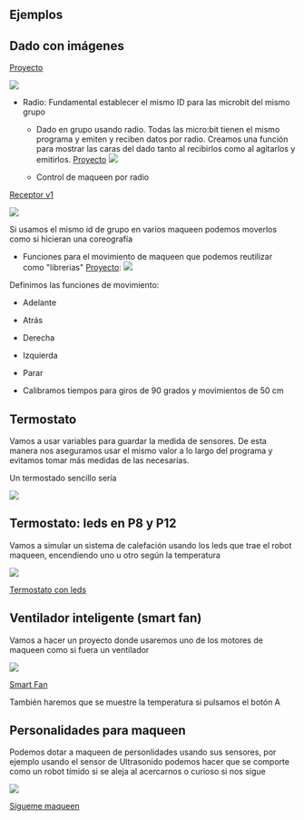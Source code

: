 ## Ejemplos

## Dado con imágenes

[Proyecto](https://makecode.microbit.org/_YJhPu47syfjs)

![](./images/dado_imagens.png)

* Radio:
    Fundamental establecer el mismo ID para las microbit del mismo grupo

    * Dado en grupo usando radio. Todas las micro:bit tienen el mismo programa y emiten y reciben datos por radio. Creamos una función para mostrar las caras del dado tanto al recibirlos como al agitarlos y emitirlos. [Proyecto](https://makecode.microbit.org/_RRT0tffa7YVY)
    ![](./images/dado_imagenes_grupo.png)


    * Control de maqueen por radio

[Receptor v1](https://makecode.microbit.org/_iY0EY3cma9kf)

![](./images/receptor_maqueen_v1.png)


Si usamos el mismo id de grupo en varios maqueen podemos moverlos como si hicieran una coreografía

* Funciones para el movimiento de maqueen que podemos reutilizar como "librerias" [Proyecto](https://makecode.microbit.org/_aMKidVTHAUoJ):
![](./images/funciones_movimiento.png)

Definimos las funciones de movimiento:

* Adelante
* Atrás
* Derecha
* Izquierda 
* Parar

* Calibramos tiempos para giros de 90 grados y movimientos de 50 cm

## Termostato

Vamos a usar variables para guardar la medida de sensores. De esta manera nos aseguramos usar el mismo valor a lo largo del programa y evitamos tomar más medidas de las necesarias.

Un termostado sencillo sería

![](./images/microbit_termostato.png)



## Termostato: leds en P8 y P12 

Vamos a simular un sistema de calefación usando los leds que trae el robot maqueen, encendiendo uno u otro según la temperatura

![](./images/microbit_termostato_leds_maqueen.png)

[Termostato con leds](https://makecode.microbit.org/_4gYWeheaTbmk)


## Ventilador inteligente (smart fan)

Vamos a hacer un proyecto donde usaremos uno de los motores de maqueen como si fuera un ventilador

![](./images/microbit_smart_fan.png)

[Smart Fan](https://makecode.microbit.org/_T9Lc3KFcWLtC)

También haremos que se muestre la temperatura si pulsamos el botón A

## Personalidades para maqueen

Podemos dotar a maqueen de personlidades usando sus sensores, por ejemplo usando el sensor de Ultrasonido podemos hacer que se comporte como un robot tímido si se aleja al acercarnos o curioso si nos sigue

![](./images/maqueen_sigueme.png)

[Sígueme maqueen](https://makecode.microbit.org/_TiLXLd9v8KPi)
